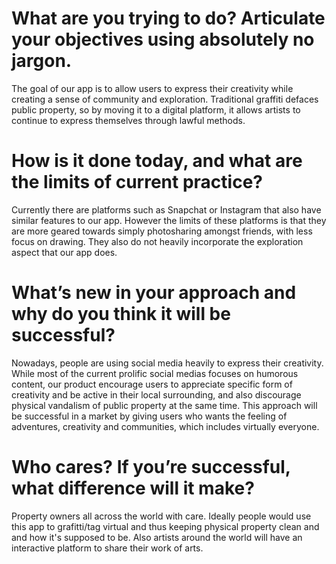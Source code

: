 # What are you trying to do? Articulate your objectives using absolutely no jargon.
The goal of our app is to allow users to express their creativity while creating
a sense of community and exploration. Traditional graffiti defaces public
property, so by moving it to a digital platform, it allows artists to continue
to express themselves through lawful methods.

# How is it done today, and what are the limits of current practice?
Currently there are platforms such as Snapchat or Instagram that also have similar features to our app.
However the limits of these platforms is that they are more geared towards simply photosharing amongst
friends, with less focus on drawing. They also do not heavily incorporate the exploration aspect
that our app does. 

# What’s new in your approach and why do you think it will be successful?

Nowadays, people are using social media heavily to express their creativity. While most of the current prolific social medias focuses on humorous content, our product encourage users to appreciate specific form of creativity and be active in their local surrounding, and also discourage physical vandalism of public property at the same time. This approach will be successful in a market by giving users who wants the feeling of adventures, creativity and communities, which includes virtually everyone.

# Who cares? If you’re successful, what difference will it make?
Property owners all across the world with care. Ideally people would use this app to grafitti/tag virtual and thus keeping physical property clean and and how it's supposed to be. Also artists around the world will have an interactive platform to share their work of arts.
